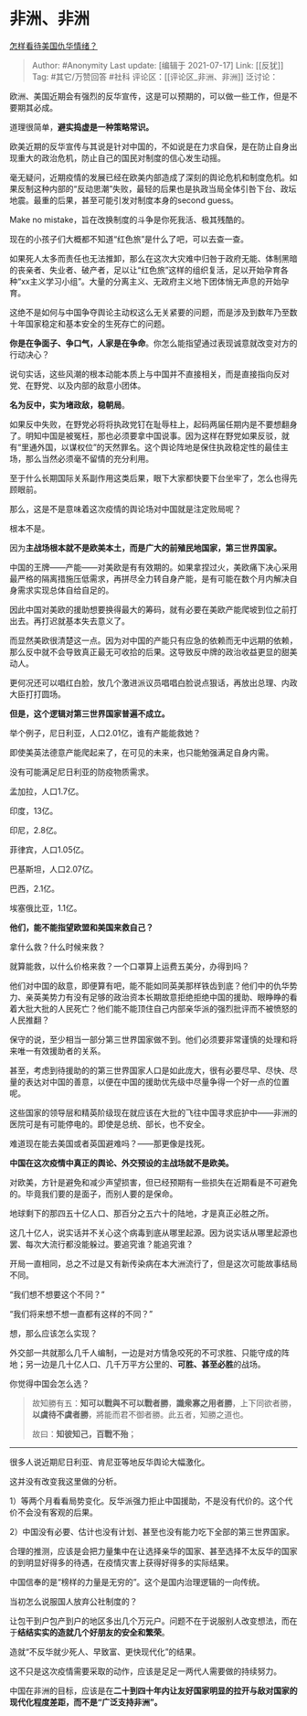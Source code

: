 # 非洲、非洲
[怎样看待美国仇华情绪？](https://www.zhihu.com/question/381379130/answer/1136452506)

> Author: #Anonymity
> Last update: [编辑于 2021-07-17]
> Link: [[反犹]]
> Tag:  #其它/万赞回答 #社科
> 评论区：[[评论区_非洲、非洲]]
> 泛讨论：

欧洲、美国近期会有强烈的反华宣传，这是可以预期的，可以做一些工作，但是不要期其必成。

道理很简单，**避实捣虚是一种策略常识。**

欧美近期的反华宣传与其说是针对中国的，不如说是在力求自保，是在防止自身出现重大的政治危机，防止自己的国民对制度的信心发生动摇。

毫无疑问，近期疫情的发展已经在欧美内部造成了深刻的舆论危机和制度危机。如果反制这种内部的“反动思潮”失败，最轻的后果也是执政当局全体引咎下台、政坛地震。最重的后果，甚至可能引发对制度本身的second guess。

Make no mistake，旨在改换制度的斗争是你死我活、极其残酷的。

现在的小孩子们大概都不知道“红色旅”是什么了吧，可以去查一查。

如果死人太多而责任也无法推卸，那么在这次大灾难中归咎于政府无能、体制黑暗的丧亲者、失业者、破产者，足以让“红色旅”这样的组织复活，足以开始孕育各种“xx主义学习小组”。大量的分离主义、无政府主义地下团体悄无声息的开始孕育。

这绝不是如何与中国争夺舆论主动权这么无关紧要的问题，而是涉及到数年乃至数十年国家稳定和基本安全的生死存亡的问题。

**你是在争面子、争口气，人家是在争命**。你怎么能指望通过表现诚意就改变对方的行动决心？

说句实话，这些风潮的根本动能本质上与中国并不直接相关，而是直接指向反对党、在野党、以及内部的敌意小团体。

**名为反中，实为堵政敌，稳朝局**。

如果反中失败，在野党必将将执政党钉在耻辱柱上，起码两届任期内是不要想翻身了。明知中国是被冤枉，那也必须要拿中国说事。因为这样在野党如果反驳，就有“里通外国，以谋权位”的天然罪名。这个舆论阵地是保住执政稳定性的最佳主场，那么当然必须毫不留情的充分利用。

至于什么长期国际关系副作用这类后果，眼下大家都快要下台坐牢了，怎么也得先顾眼前。

那么，这是不是意味着这次疫情的舆论场对中国就是注定败局呢？

根本不是。

因为**主战场根本就不是欧美本土，而是广大的前殖民地国家，第三世界国家。**

中国的王牌——产能——对美欧是有有效期的。如果拿捏过火，美欧痛下决心采用最严格的隔离措施压低需求，再拼尽全力转自身产能，是有可能在数个月内解决自身需求实现总体自给自足的。

因此中国对美欧的援助想要换得最大的筹码，就有必要在美欧产能爬坡到位之前打出去。再打迟就基本失去意义了。

而显然美欧很清楚这一点。因为对中国的产能只有应急的依赖而无中远期的依赖，那么反中就不会导致真正最无可收拾的后果。这导致反中牌的政治收益更显的甜美动人。

更何况还可以唱红白脸，放几个激进派议员唱唱白脸说点狠话，再放出总理、内政大臣打打圆场。

**但是，这个逻辑对第三世界国家普遍不成立。**

举个例子，尼日利亚，人口2.01亿，谁有产能能救她？

即使美英法德意产能爬起来了，在可见的未来，也只能勉强满足自身内需。

没有可能满足尼日利亚的防疫物质需求。

孟加拉，人口1.7亿。

印度，13亿。

印尼，2.8亿。

菲律宾，人口1.05亿。

巴基斯坦，人口2.07亿。

巴西，2.1亿。

埃塞俄比亚，1.1亿。

**他们，能不能指望欧盟和美国来救自己？**

拿什么救？什么时候来救？

就算能救，以什么价格来救？一个口罩算上运费五美分，办得到吗？

他们对中国的敌意，即便算有吧，能不能如同英美那样铁齿到底？他们中的仇华势力、亲英美势力有没有足够的政治资本长期故意拒绝拒绝中国的援助、眼睁睁的看着大批大批的人民死亡？他们能不能顶住自己内部亲华派的强烈批评而不被愤怒的人民推翻？

保守的说，至少相当一部分第三世界国家做不到。他们必须要非常谨慎的处理和将来唯一有效援助者的关系。

甚至，考虑到待援助的的第三世界国家人口是如此庞大，很有必要尽早、尽快、尽量的表达对中国的善意，以便在中国的援助优先级中尽量争得一个好一点的位置呢。

这些国家的领导层和精英阶级现在就应该在大批的飞往中国寻求庇护中——非洲的医院可是有可能停电的。即使是总统、部长，也不安全。

难道现在能去美国或者英国避难吗？——那更像是找死。

**中国在这次疫情中真正的舆论、外交预设的主战场就不是欧美。**

对欧美，方针是避免和减少声望损害，但已经预期有一些损失在近期看是不可避免的。毕竟我们要的是面子，而别人要的是保命。

地球剩下的那四五十亿人口、那百分之五六十的陆地，才是真正必胜之所。

这几十亿人，说实话并不关心这个病毒到底从哪里起源。因为说实话从哪里起源也罢、每次大流行都没能躲过。要追究谁？能追究谁？

开局一直相同，总之不过是又有新传染病在本大洲流行了，但是这次可能故事结局不同。

“我们想不想要这个不同？”

“我们将来想不想一直都有这样的不同？”

想，那么应该怎么实现？

外交部一共就那么几千人编制，一边是对方情急咬死的不可求胜、只能守成的阵地；另一边是几十亿人口、几千万平方公里的、**可胜、甚至必胜**的战场。

你觉得中国会怎么选？

> 故知勝有五：**知可以戰與不可以戰者勝**，**識衆寡之用者勝**，上下同欲者勝，**以虞待不虞者勝**，將能而君不御者勝。此五者，知勝之道也。
>
> 故曰：**知彼知己，百戰不殆**；

---

很多人说近期尼日利亚、肯尼亚等地反华舆论大幅激化。

这并没有改变我这里做的分析。

1）等两个月看看局势变化。反华派强力拒止中国援助，不是没有代价的。这个代价不会没有客观的后果。

2）中国没有必要、估计也没有计划、甚至也没有能力吃下全部的第三世界国家。

合理的推测，应该是会把力量集中在让选择亲华的国家、甚至选择不太反华的国家的到明显好得多的待遇，在疫情灾害上获得好得多的实际结果。

中国信奉的是“榜样的力量是无穷的”。这个是国内治理逻辑的一向传统。

当初怎么说服国人放弃公社制度的？

让包干到户包产到户的地区多出几个万元户。问题不在于说服别人改变想法，而在于**结结实实的造就几个好朋友的安全和繁荣**。

造就“不反华就少死人、早致富、更快现代化”的结果。

这不只是这次疫情需要采取的动作，应该是足足一两代人需要做的持续努力。

中国在非洲的目标，应该是在**二十到四十年内让友好国家明显的拉开与敌对国家的现代化程度差距，而不是“广泛支持非洲”。**
